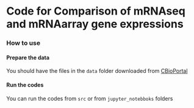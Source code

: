 # Code for Comparison of mRNAseq and mRNAarray gene expressions

### How to use

#### Prepare the data

You should have the files in the `data` folder downloaded from [CBioPortal](https://www.cbioportal.org/study/summary?id=gbm_tcga_pub2013)

#### Run the codes

You can run the codes from `src` or from `jupyter_notebboks` folders
